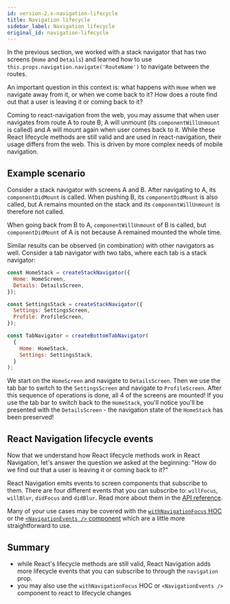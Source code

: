 ```yaml
---
id: version-2.x-navigation-lifecycle
title: Navigation lifecycle
sidebar_label: Navigation lifecycle
original_id: navigation-lifecycle
---
```


In the previous section, we worked with a stack navigator that has two screens (`Home` and `Details`) and learned how to use `this.props.navigation.navigate('RouteName')` to navigate between the routes.

An important question in this context is: what happens with `Home` when we navigate away from it, or when we come back to it? How does a route find out that a user is leaving it or coming back to it?

Coming to react-navigation from the web, you may assume that when user navigates from route A to route B, A will unmount (its `componentWillUnmount` is called) and A will mount again when user comes back to it. While these React lifecycle methods are still valid and are used in react-navigation, their usage differs from the web. This is driven by more complex needs of mobile navigation. 

## Example scenario

Consider a stack navigator with screens A and B. After navigating to A, its `componentDidMount` is called. When pushing B, its `componentDidMount` is also called, but A remains mounted on the stack and its `componentWillUnmount` is therefore not called.

When going back from B to A, `componentWillUnmount` of B is called, but `componentDidMount` of A is not because A remained mounted the whole time.

Similar results can be observed (in combination) with other navigators as well. Consider a tab navigator with two tabs, where each tab is a stack navigator:


```jsx
const HomeStack = createStackNavigator({
  Home: HomeScreen,
  Details: DetailsScreen,
});

const SettingsStack = createStackNavigator({
  Settings: SettingsScreen,
  Profile: ProfileScreen,
});

const TabNavigator = createBottomTabNavigator(
  {
    Home: HomeStack,
    Settings: SettingsStack,
  }
);
```

We start on the `HomeScreen` and navigate to `DetailsScreen`. Then we use the tab bar to switch to the `SettingsScreen` and navigate to `ProfileScreen`. After this sequence of operations is done, all 4 of the screens are mounted! If you use the tab bar to switch back to the `HomeStack`, you'll notice you'll be presented with the `DetailsScreen` - the navigation state of the `HomeStack` has been preserved!

## React Navigation lifecycle events

Now that we understand how React lifecycle methods work in React Navigation, let's answer the question we asked at the beginning: "How do we find out that a user is leaving it or coming back to it?"

React Navigation emits events to screen components that subscribe to them. There are four different events that you can subscribe to: `willFocus`, `willBlur`, `didFocus` and `didBlur`. Read more about them in the [API reference](navigation-prop.html#addlistener-subscribe-to-updates-to-navigation-lifecycle).

Many of your use cases may be covered with the [`withNavigationFocus` HOC](with-navigation-focus.html) or the [`<NavigationEvents />` component](navigation-events.html) which are a little more straightforward to use.

## Summary

- while React's lifecycle methods are still valid, React Navigation adds more lifecycle events that you can subscribe to through the `navigation` prop.
- you may also use the `withNavigationFocus` HOC or `<NavigationEvents />` component to react to lifecycle changes
